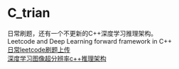 # C_trian
日常刷题，还有一个不更新的C++深度学习推理架构。  
Leetcode and Deep Learning forward framework in C++  
[日常leetcode刷题上传](https://github.com/aoaforever/C_trian/tree/master/Leetcode)  
[深度学习图像超分辨率c++推理架构](https://github.com/aoaforever/C_trian/tree/master/super_resolution/super_resolution)  

